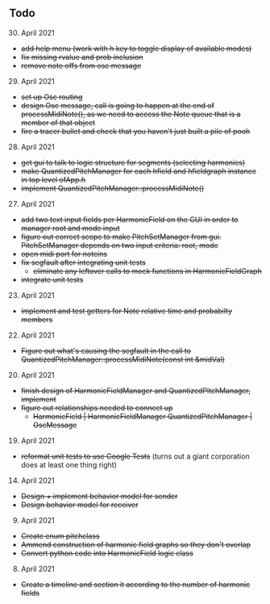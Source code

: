 ## Todo

30. April 2021

+ ~~add help menu (work with h key to toggle display of available modes)~~
+ ~~fix missing rvalue and prob inclusion~~
+ ~~remove note offs from osc message~~

29. April 2021
+ ~~set up Osc routing~~
+ ~~design Osc message, call is going to happen at the end of processMidiNote(), 
  as we need to access the Note queue that is a member of that object~~
+ ~~fire a tracer bullet and check that you haven't just built a pile of pooh~~

28. April 2021
+ ~~get gui to talk to logic structure for segments (selecting harmonies)~~
+ ~~make QuantizedPitchManager for each hfield and hfieldgraph instance in top
  level ofApp.h~~
+ ~~implement QuantizedPitchManager::processMidiNote()~~

27. April 2021
+ ~~add two text input fields per HarmonicField on the GUI in order to manager
  root and mode input~~
+ ~~figure out correct scope to make PitchSetManager from gui. PitchSetManager
  depends on two input criteria: root, mode~~
+ ~~open midi port for noteins~~
+ ~~fix segfault after integrating unit tests~~
   - ~~eliminate any leftover calls to mock functions in HarmonicFieldGraph~~
+ ~~integrate unit tests~~

23. April 2021
+ ~~implement and test getters for Note relative time and probabilty members~~

22. April 2021
+ ~~Figure out what's causing the segfault in the call to
  QuantizedPitchManager::processMidiNote(const int &midVal)~~

20. April 2021
+ ~~finish design of HarmonicFieldManager and QuantizedPitchManager,
  implement~~
+ ~~figure out relationships needed to connect up~~
  - ~~HarmonicField | HarmonicFieldManager QuantizedPitchManager | OscMessage~~

19. April 2021
+ ~~reformat unit tests to use Google Tests~~ (turns out a giant corporation
  does at least one thing right)

14. April 2021
+ ~~Design + implement behavior model for sender~~
+ ~~Design behavior model for receiver~~

9. April 2021
+ ~~Create enum pitchclass~~
+ ~~Ammend construction of harmonic field graphs so they don't overlap~~
+ ~~Convert python code into HarmonicField logic class~~

8. April 2021
+ ~~Create a timeline and section it according to the number of harmonic
  fields~~
